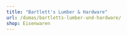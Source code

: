 ```yaml
---
title: "Bartlett's Lumber & Hardware"
url: /dumas/bartletts-lumber-und-hardware/
shop: Eisenwaren
---
```

